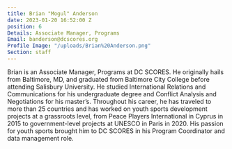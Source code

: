 ```yaml
---
title: Brian "Mogul" Anderson
date: 2023-01-20 16:52:00 Z
position: 6
Details: Associate Manager, Programs
Email: banderson@dcscores.org
Profile Image: "/uploads/Brian%20Anderson.png"
Section: staff
---
```


Brian is an Associate Manager, Programs at DC SCORES. He originally hails from Baltimore, MD, and graduated from Baltimore City College before attending Salisbury University. He studied International Relations and Communications for his undergraduate degree and Conflict Analysis and Negotiations for his master’s. Throughout his career, he has traveled to more than 25 countries and has worked on youth sports development projects at a grassroots level, from Peace Players International in Cyprus in 2015 to government-level projects at UNESCO in Paris in 2020. His passion for youth sports brought him to DC SCORES in his Program Coordinator and data management role.